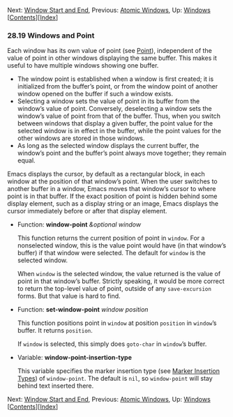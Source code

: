 <!-- This is the GNU Emacs Lisp Reference Manual
corresponding to Emacs version 27.2.

Copyright (C) 1990-1996, 1998-2021 Free Software Foundation,
Inc.

Permission is granted to copy, distribute and/or modify this document
under the terms of the GNU Free Documentation License, Version 1.3 or
any later version published by the Free Software Foundation; with the
Invariant Sections being "GNU General Public License," with the
Front-Cover Texts being "A GNU Manual," and with the Back-Cover
Texts as in (a) below.  A copy of the license is included in the
section entitled "GNU Free Documentation License."

(a) The FSF's Back-Cover Text is: "You have the freedom to copy and
modify this GNU manual.  Buying copies from the FSF supports it in
developing GNU and promoting software freedom." -->

<!-- Created by GNU Texinfo 6.7, http://www.gnu.org/software/texinfo/ -->

Next: [Window Start and End](Window-Start-and-End.html), Previous: [Atomic Windows](Atomic-Windows.html), Up: [Windows](Windows.html)   \[[Contents](index.html#SEC_Contents "Table of contents")]\[[Index](Index.html "Index")]

### 28.19 Windows and Point

Each window has its own value of point (see [Point](Point.html)), independent of the value of point in other windows displaying the same buffer. This makes it useful to have multiple windows showing one buffer.

*   The window point is established when a window is first created; it is initialized from the buffer’s point, or from the window point of another window opened on the buffer if such a window exists.
*   Selecting a window sets the value of point in its buffer from the window’s value of point. Conversely, deselecting a window sets the window’s value of point from that of the buffer. Thus, when you switch between windows that display a given buffer, the point value for the selected window is in effect in the buffer, while the point values for the other windows are stored in those windows.
*   As long as the selected window displays the current buffer, the window’s point and the buffer’s point always move together; they remain equal.

Emacs displays the cursor, by default as a rectangular block, in each window at the position of that window’s point. When the user switches to another buffer in a window, Emacs moves that window’s cursor to where point is in that buffer. If the exact position of point is hidden behind some display element, such as a display string or an image, Emacs displays the cursor immediately before or after that display element.

*   Function: **window-point** *\&optional window*

    This function returns the current position of point in `window`. For a nonselected window, this is the value point would have (in that window’s buffer) if that window were selected. The default for `window` is the selected window.

    When `window` is the selected window, the value returned is the value of point in that window’s buffer. Strictly speaking, it would be more correct to return the top-level value of point, outside of any `save-excursion` forms. But that value is hard to find.

<!---->

*   Function: **set-window-point** *window position*

    This function positions point in `window` at position `position` in `window`’s buffer. It returns `position`.

    If `window` is selected, this simply does `goto-char` in `window`’s buffer.

<!---->

*   Variable: **window-point-insertion-type**

    This variable specifies the marker insertion type (see [Marker Insertion Types](Marker-Insertion-Types.html)) of `window-point`. The default is `nil`, so `window-point` will stay behind text inserted there.

Next: [Window Start and End](Window-Start-and-End.html), Previous: [Atomic Windows](Atomic-Windows.html), Up: [Windows](Windows.html)   \[[Contents](index.html#SEC_Contents "Table of contents")]\[[Index](Index.html "Index")]
